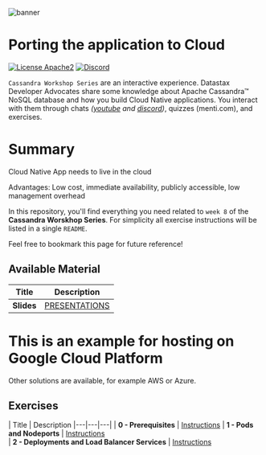 ![banner](https://raw.githubusercontent.com/DataStax-Academy/cassandra-workshop-series/master/materials/images/banner2.png)

# Porting the application to Cloud

[![License Apache2](https://img.shields.io/hexpm/l/plug.svg)](http://www.apache.org/licenses/LICENSE-2.0)
[![Discord](https://img.shields.io/discord/685554030159593522)](https://discord.com/widget?id=685554030159593522&theme=dark)

`Cassandra Workshop Series` are an interactive experience. Datastax Developer Advocates share some knowledge about Apache Cassandra™ NoSQL database and how you build Cloud Native applications. You interact with them through chats *([youtube](https://www.youtube.com/channel/UCAIQY251avaMv7bBv5PCo-A) and [discord](https://discord.com/widget?id=685554030159593522&theme=dark))*, quizzes (menti.com), and exercises. 

# Summary
Cloud Native App needs to live in the cloud

Advantages: Low cost, immediate availability, publicly accessible, low management overhead

In this repository, you'll find everything you need related to `week 8` of the **Cassandra Worskhop Series**. For simplicity all exercise instructions will be listed in a single `README`. 

Feel free to bookmark this page for future reference!

## Available Material

| Title  | Description
|---|---|
| **Slides** | [PRESENTATIONS](materials/presentation.pdf) |


# This is an example for hosting on Google Cloud Platform
Other solutions are available, for example AWS or Azure. 


## Exercises


| Title  | Description 
|---|---|---|
| **0 - Prerequisites** | [Instructions](0-prereqs/README.md) 
| **1 - Pods and Nodeports** | [Instructions](1-pods-and-nodeports/README.md)  
| **2 - Deployments and Load Balancer Services** | [Instructions](2-deployments-and-load-balancers/README.md)  






